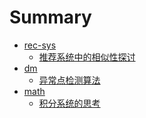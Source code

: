 # Summary

* [rec-sys]()
  * [推荐系统中的相似性探讨](rec-sys/推荐系统中的相似性探讨.md)
* [dm]()
  * [异常点检测算法](dm/异常点检测算法.md)
* [math]()
  * [积分系统的思考](math/积分系统的思考.md)
